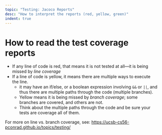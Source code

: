 ```yaml
---
topic: "Testing: Jacoco Reports"
desc: "How to interpret the reports (red, yellow, green)"
indent: true
---
```


# How to read the test coverage reports

* If any line of code is red, that means it is not tested at all&mdash;it is being missed by *line coverage*
* If a line of code is yellow, it means there are multiple ways to execute the line.
   * it may have an if/else, or a boolean expression involving `&&` or `||`, and thus there are multiple paths through the code (multiple branches).  
   * Yellow means it is being missed by *branch coverage*; some branches are covered, and others are not.   
   * Think about the multiple paths through the code and be sure your tests are coverage all of them.

For more on line vs. branch coverage, see: <https://ucsb-cs56-pconrad.github.io/topics/testing/>
